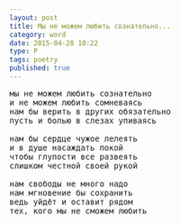 ```yaml
---
layout: post
title: Мы не можем любить сознательно...
category: word
date: 2015-04-28 10:22
type: P
tags: poetry
published: true
---
```


<pre>
мы не можем любить сознательно
и не можем любить сомневаясь
нам бы верить в других обязательно
пусть и болью в слезах упиваясь

нам бы сердце чужое лелеять
и в душе насаждать покой
чтобы глупости все развеять
слишком честной своей рукой

нам свободы не много надо
нам мгновение бы сохранить
ведь уйдёт и оставит рядом
тех, кого мы не сможем любить
</pre>
